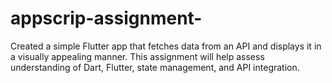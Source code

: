 # appscrip-assignment-
Created a simple Flutter app that fetches data from an API and displays it in a visually appealing manner. This assignment will help assess understanding of Dart, Flutter, state management, and API integration.
